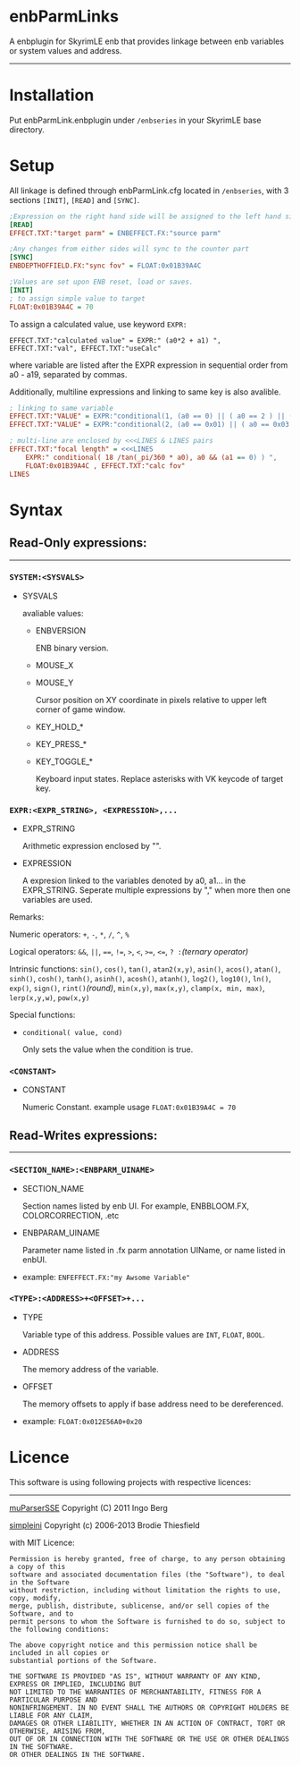 # enbParmLinks
A enbplugin for SkyrimLE enb that provides linkage between enb variables or system values and address.
___

# Installation
Put enbParmLink.enbplugin under `/enbseries` in your SkyrimLE base directory.

# Setup
All linkage is defined through enbParmLink.cfg located in `/enbseries`, with 3 sections `[INIT]`, `[READ]` and `[SYNC]`.
```ini
;Expression on the right hand side will be assigned to the left hand side.
[READ]
EFFECT.TXT:"target parm" = ENBEFFECT.FX:"source parm"

;Any changes from either sides will sync to the counter part
[SYNC]
ENBDEPTHOFFIELD.FX:"sync fov" = FLOAT:0x01B39A4C

;Values are set upon ENB reset, load or saves.
[INIT] 
; to assign simple value to target
FLOAT:0x01B39A4C = 70
```
To assign a calculated value, use keyword `EXPR:`
```
EFFECT.TXT:"calculated value" = EXPR:" (a0*2 + a1) ", EFFECT.TXT:"val", EFFECT.TXT:"useCalc"
```
where variable are listed after the EXPR expression in sequential order from a0 - a19, separated by commas.

Additionally, multiline expressions and linking to same key is also avalible.
```ini
; linking to same variable
EFFECT.TXT:"VALUE" = EXPR:"conditional(1, (a0 == 0) || ( a0 == 2 ) || (a0 == 4) )", EFFECT.TXT:"raw"
EFFECT.TXT:"VALUE" = EXPR:"conditional(2, (a0 == 0x01) || ( a0 == 0x03 ) || (a0 == 0x05) )", EFFECT.TXT:"raw"

; multi-line are enclosed by <<<LINES & LINES pairs
EFFECT.TXT:"focal length" = <<<LINES
    EXPR:" conditional( 18 /tan(_pi/360 * a0), a0 && (a1 == 0) ) ", 
    FLOAT:0x01B39A4C , EFFECT.TXT:"calc fov"
LINES
```

# Syntax
## Read-Only expressions:
___
### `SYSTEM:<SYSVALS>`

+ SYSVALS

   avaliable values:
   + ENBVERSION
   
      ENB binary version.
   + MOUSE_X
   + MOUSE_Y

      Cursor position on XY coordinate in pixels relative to upper left corner of game window.
   + KEY_HOLD_*
   + KEY_PRESS_*
   + KEY_TOGGLE_*

      Keyboard input states. Replace asterisks with VK keycode of target key.


### `EXPR:<EXPR_STRING>, <EXPRESSION>,...`
+ EXPR_STRING

   Arithmetic expression enclosed by "".
+ EXPRESSION

   A expresion linked to the variables denoted by a0, a1... in the EXPR_STRING. 
   Seperate multiple expressions by "," when more then one variables are used.
   
Remarks:

   Numeric operators: `+`, `-`, `*`, `/`, `^`, `%`
   
   Logical operators: `&&`, `||`, `==`, `!=`, `>`, `<`, `>=`, `<=`, `? :`*(ternary operator)*
   
   Intrinsic functions: `sin()`, `cos()`, `tan()`, `atan2(x,y)`, `asin()`, `acos()`, `atan()`, `sinh()`, `cosh()`, `tanh()`, `asinh()`, `acosh()`, `atanh()`, `log2()`, `log10()`, `ln()`, `exp()`, `sign()`, `rint()`*(round)*, `min(x,y)`, `max(x,y)`, `clamp(x, min, max)`, `lerp(x,y,w)`, `pow(x,y)`

   Special functions: 
   * `conditional( value, cond)`
      
      Only sets the value when the condition is true.
   
### `<CONSTANT>`
+ CONSTANT

   Numeric Constant. example usage `FLOAT:0x01B39A4C = 70`


## Read-Writes expressions:
___
### `<SECTION_NAME>:<ENBPARM_UINAME>`
+ SECTION_NAME

   Section names listed by enb UI. For example, ENBBLOOM.FX, COLORCORRECTION, .etc
+ ENBPARAM_UINAME

   Parameter name listed in .fx parm annotation UIName, or name listed in enbUI.
+ example: `ENFEFFECT.FX:"my Awsome Variable"`
 
### `<TYPE>:<ADDRESS>+<OFFSET>+...`
+ TYPE

   Variable type of this address. Possible values are `INT`, `FLOAT`, `BOOL`.
+ ADDRESS

   The memory address of the variable.
+ OFFSET

   The memory offsets to apply if base address need to be dereferenced. 
+ example: `FLOAT:0x012E56A0+0x20`

# Licence

This software is using following projects with respective licences:
___
  [muParserSSE](https://github.com/beltoforion/muparsersse) Copyright (C) 2011 Ingo Berg
  
  [simpleini](https://github.com/brofield/simpleini) Copyright (c) 2006-2013 Brodie Thiesfield
  
  with MIT Licence:
  ```
  Permission is hereby granted, free of charge, to any person obtaining a copy of this 
  software and associated documentation files (the "Software"), to deal in the Software
  without restriction, including without limitation the rights to use, copy, modify, 
  merge, publish, distribute, sublicense, and/or sell copies of the Software, and to 
  permit persons to whom the Software is furnished to do so, subject to the following conditions:

  The above copyright notice and this permission notice shall be included in all copies or 
  substantial portions of the Software.

  THE SOFTWARE IS PROVIDED "AS IS", WITHOUT WARRANTY OF ANY KIND, EXPRESS OR IMPLIED, INCLUDING BUT
  NOT LIMITED TO THE WARRANTIES OF MERCHANTABILITY, FITNESS FOR A PARTICULAR PURPOSE AND 
  NONINFRINGEMENT. IN NO EVENT SHALL THE AUTHORS OR COPYRIGHT HOLDERS BE LIABLE FOR ANY CLAIM, 
  DAMAGES OR OTHER LIABILITY, WHETHER IN AN ACTION OF CONTRACT, TORT OR OTHERWISE, ARISING FROM, 
  OUT OF OR IN CONNECTION WITH THE SOFTWARE OR THE USE OR OTHER DEALINGS IN THE SOFTWARE. 
  OR OTHER DEALINGS IN THE SOFTWARE.
  ```
